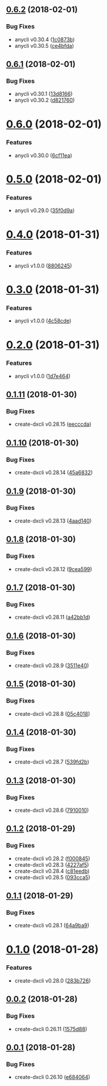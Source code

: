 <a name="0.6.2"></a>
## [0.6.2](https://github.com/anycli/example-plugin-ts/compare/d82176076f5323780098b5e2c368d7a5cfbc033d...v0.6.2) (2018-02-01)


### Bug Fixes

* anycli v0.30.4 ([1c0873b](https://github.com/anycli/example-plugin-ts/commit/1c0873b))
* anycli v0.30.5 ([ce4bfda](https://github.com/anycli/example-plugin-ts/commit/ce4bfda))

<a name="0.6.1"></a>
## [0.6.1](https://github.com/anycli/example-plugin-ts/compare/6cf11ea843388b9c4f0aa91521f7537f57de418c...v0.6.1) (2018-02-01)


### Bug Fixes

* anycli v0.30.1 ([13d8166](https://github.com/anycli/example-plugin-ts/commit/13d8166))
* anycli v0.30.2 ([d821760](https://github.com/anycli/example-plugin-ts/commit/d821760))

<a name="0.6.0"></a>
# [0.6.0](https://github.com/anycli/example-plugin-ts/compare/35f0d9a8c15c565ebd53a01e68a8e5ddecc6ec44...v0.6.0) (2018-02-01)


### Features

* anycli v0.30.0 ([6cf11ea](https://github.com/anycli/example-plugin-ts/commit/6cf11ea))

<a name="0.5.0"></a>
# [0.5.0](https://github.com/anycli/example-plugin-ts/compare/8806245c183073f3b0a8ea089ca4d00f52abb93b...v0.5.0) (2018-02-01)


### Features

* anycli v0.29.0 ([35f0d9a](https://github.com/anycli/example-plugin-ts/commit/35f0d9a))

<a name="0.4.0"></a>
# [0.4.0](https://github.com/anycli/example-plugin-ts/compare/4c58cded6089c772f0016222bedeaf81bcc348c9...v0.4.0) (2018-01-31)


### Features

* anycli v1.0.0 ([8806245](https://github.com/anycli/example-plugin-ts/commit/8806245))

<a name="0.3.0"></a>
# [0.3.0](https://github.com/anycli/example-plugin-ts/compare/1d7e464af564c57034a6248a216c3529de2c0f9d...v0.3.0) (2018-01-31)


### Features

* anycli v1.0.0 ([4c58cde](https://github.com/anycli/example-plugin-ts/commit/4c58cde))

<a name="0.2.0"></a>
# [0.2.0](https://github.com/anycli/example-plugin-ts/compare/v0.1.11...v0.2.0) (2018-01-31)


### Features

* anycli v1.0.0 ([1d7e464](https://github.com/anycli/example-plugin-ts/commit/1d7e464))

<a name="0.1.11"></a>
## [0.1.11](https://github.com/dxcli/example-plugin-ts/compare/45a6832b1d2ea51328e9550b1beca6ca59947ded...v0.1.11) (2018-01-30)


### Bug Fixes

* create-dxcli v0.28.15 ([eecccda](https://github.com/dxcli/example-plugin-ts/commit/eecccda))

<a name="0.1.10"></a>
## [0.1.10](https://github.com/dxcli/example-plugin-ts/compare/4aad1400d45d23c1533d13d4e819d39fb52ce021...v0.1.10) (2018-01-30)


### Bug Fixes

* create-dxcli v0.28.14 ([45a6832](https://github.com/dxcli/example-plugin-ts/commit/45a6832))

<a name="0.1.9"></a>
## [0.1.9](https://github.com/dxcli/example-plugin-ts/compare/9cea59954e8537bd023ca2c1db519362eaf36ef2...v0.1.9) (2018-01-30)


### Bug Fixes

* create-dxcli v0.28.13 ([4aad140](https://github.com/dxcli/example-plugin-ts/commit/4aad140))

<a name="0.1.8"></a>
## [0.1.8](https://github.com/dxcli/example-plugin-ts/compare/a42bb1d7d33aa231111c5e6d5249a5db4d853d3f...v0.1.8) (2018-01-30)


### Bug Fixes

* create-dxcli v0.28.12 ([9cea599](https://github.com/dxcli/example-plugin-ts/commit/9cea599))

<a name="0.1.7"></a>
## [0.1.7](https://github.com/dxcli/example-plugin-ts/compare/3511e40c9556e1b56e19fea75f9a7f57e2c32431...v0.1.7) (2018-01-30)


### Bug Fixes

* create-dxcli v0.28.11 ([a42bb1d](https://github.com/dxcli/example-plugin-ts/commit/a42bb1d))

<a name="0.1.6"></a>
## [0.1.6](https://github.com/dxcli/example-plugin-ts/compare/05c4018af656b0f1261b34bad7e3be506e29a0b0...v0.1.6) (2018-01-30)


### Bug Fixes

* create-dxcli v0.28.9 ([3511e40](https://github.com/dxcli/example-plugin-ts/commit/3511e40))

<a name="0.1.5"></a>
## [0.1.5](https://github.com/dxcli/example-plugin-ts/compare/539fd2ba754842f8bb970659f89db741ffcbc2b6...v0.1.5) (2018-01-30)


### Bug Fixes

* create-dxcli v0.28.8 ([05c4018](https://github.com/dxcli/example-plugin-ts/commit/05c4018))

<a name="0.1.4"></a>
## [0.1.4](https://github.com/dxcli/example-plugin-ts/compare/7910010de0b0da5529d203e0720c8ec3275dd407...v0.1.4) (2018-01-30)


### Bug Fixes

* create-dxcli v0.28.7 ([539fd2b](https://github.com/dxcli/example-plugin-ts/commit/539fd2b))

<a name="0.1.3"></a>
## [0.1.3](https://github.com/dxcli/example-plugin-ts/compare/093cca5af7b75460339cf2e520de3dd033051e89...v0.1.3) (2018-01-30)


### Bug Fixes

* create-dxcli v0.28.6 ([7910010](https://github.com/dxcli/example-plugin-ts/commit/7910010))

<a name="0.1.2"></a>
## [0.1.2](https://github.com/dxcli/example-plugin-ts/compare/64a9ba98cb402c09384493a9826eb2402fecc3c5...v0.1.2) (2018-01-29)


### Bug Fixes

* create-dxcli v0.28.2 ([f000845](https://github.com/dxcli/example-plugin-ts/commit/f000845))
* create-dxcli v0.28.3 ([4227af5](https://github.com/dxcli/example-plugin-ts/commit/4227af5))
* create-dxcli v0.28.4 ([c81eedb](https://github.com/dxcli/example-plugin-ts/commit/c81eedb))
* create-dxcli v0.28.5 ([093cca5](https://github.com/dxcli/example-plugin-ts/commit/093cca5))

<a name="0.1.1"></a>
## [0.1.1](https://github.com/dxcli/example-plugin-ts/compare/283b7260aa3fc3c661b253b455d657ce01c6cdbc...v0.1.1) (2018-01-29)


### Bug Fixes

* create-dxcli v0.28.1 ([64a9ba9](https://github.com/dxcli/example-plugin-ts/commit/64a9ba9))

<a name="0.1.0"></a>
# [0.1.0](https://github.com/dxcli/example-plugin-ts/compare/1575d88726a1ae5621627e7bbd80ed3d7720da54...v0.1.0) (2018-01-28)


### Features

* create-dxcli v0.28.0 ([283b726](https://github.com/dxcli/example-plugin-ts/commit/283b726))

<a name="0.0.2"></a>
## [0.0.2](https://github.com/dxcli/example-plugin-ts/compare/e684064a95902d0532777f4e423839e4c541f997...v0.0.2) (2018-01-28)


### Bug Fixes

* create-dxcli 0.26.11 ([1575d88](https://github.com/dxcli/example-plugin-ts/commit/1575d88))

<a name="0.0.1"></a>
## [0.0.1](https://github.com/dxcli/example-plugin-ts/compare/3b001096389da8f31e79ddf48931b8368742211c...v0.0.1) (2018-01-28)


### Bug Fixes

* create-dxcli 0.26.10 ([e684064](https://github.com/dxcli/example-plugin-ts/commit/e684064))
